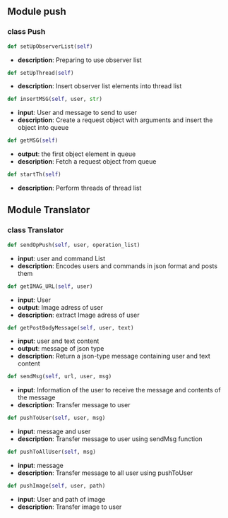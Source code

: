 ## Module push

### class Push

```python
def setUpObserverList(self)
```
- **description**: Preparing to use observer list

```python
def setUpThread(self)
```
- **description**: Insert observer list elements into thread list

```python
def insertMSG(self, user, str)
```
- **input**: User and message to send to user
- **description**: Create a request object with arguments and insert the object into queue

```python
def getMSG(self)
```
- **output**: the first object element in queue
- **description**: Fetch a request object from queue

```python
def startTh(self)
```
- **description**: Perform threads of thread list

## Module Translator

### class Translator
```python
def sendOpPush(self, user, operation_list)
```
- **input**: user and command List
- **description**: Encodes users and commands in json format and posts them

```python
def getIMAG_URL(self, user)
```
- **input**: User
- **output**: Image adress of user
- **description**: extract Image adress of user

```python
def getPostBodyMessage(self, user, text)
```
- **input**: user and text content
- **output**: message of json type
- **description**: Return a json-type message containing user and text content

```python
def sendMsg(self, url, user, msg)
```
- **input**: Information of the user to receive the message and contents of the message
- **description**: Transfer message to user

```python
def pushToUser(self, user, msg)
```
- **input**: message and user
- **description**: Transfer message to user using sendMsg function

```python
def pushToAllUser(self, msg)
```
- **input**: message
- **description**: Transfer message to all user using pushToUser

```python
def pushImage(self, user, path)
```
- **input**: User and path of image
- **description**: Transfer image to user 

